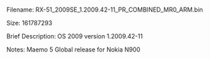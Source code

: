 #
Filename: RX-51_2009SE_1.2009.42-11_PR_COMBINED_MR0_ARM.bin

Size: 161787293

Brief Description: OS 2009 version 1.2009.42-11

Notes: Maemo 5 Global release for Nokia N900
